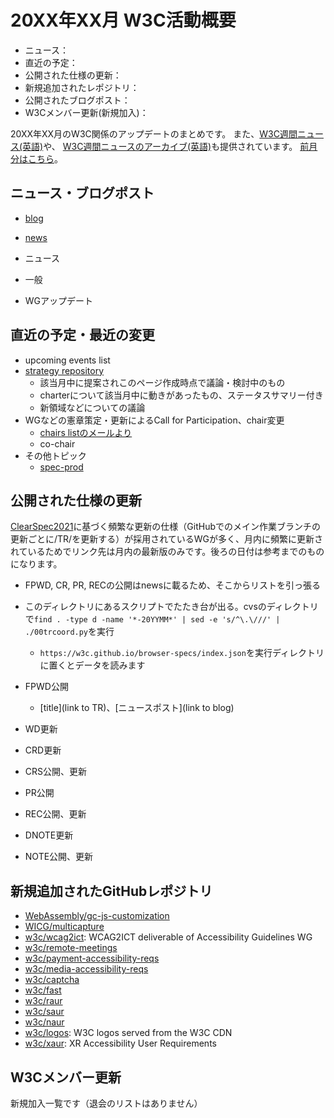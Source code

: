 # 20XX年XX月 W3C活動概要

- ニュース：
- 直近の予定：
- 公開された仕様の更新：
- 新規追加されたレポジトリ：
- 公開されたブログポスト：
- W3Cメンバー更新(新規加入)：

20XX年XX月のW3C関係のアップデートのまとめです。
また、[W3C週間ニュース(英語)](https://www.w3.org/News/Public/)や、
[W3C週間ニュースのアーカイブ(英語)](https://lists.w3.org/Archives/Public/w3c-announce/20XXXXXXXX/subject.html)も提供されています。
[前月分はこちら](20XXXX.md)。

## ニュース・ブログポスト

* [blog](https://www.w3.org/blog/)
* [news](https://www.w3.org/blog/news/)

* ニュース
* 一般
* WGアップデート

## 直近の予定・最近の変更

* upcoming events list
* [strategy repository](https://github.com/w3c/strategy/issues)
  * 該当月中に提案されこのページ作成時点で議論・検討中のもの
  * charterについて該当月中に動きがあったもの、ステータスサマリー付き
  * 新領域などについての議論
* WGなどの憲章策定・更新によるCall for Participation、chair変更
  * [chairs listのメールより](https://lists.w3.org/Archives/Member/chairs/)
  * co-chair
* その他トピック
  * [spec-prod](https://lists.w3.org/Archives/Public/spec-prod/)

## 公開された仕様の更新

[ClearSpec2021](https://github.com/w3c/tr-pages/blob/main/clearspec2021.md)に基づく頻繁な更新の仕様（GitHubでのメイン作業ブランチの更新ごとに/TR/を更新する）が採用されているWGが多く、月内に頻繁に更新されているためでリンク先は月内の最新版のみです。後ろの日付は参考までのものになります。

* FPWD, CR, PR, RECの公開はnewsに載るため、そこからリストを引っ張る
* このディレクトリにあるスクリプトでたたき台が出る。cvsのディレクトリで`find . -type d -name '*-20YYMM*' | sed -e 's/^\.\///' | ./00trcoord.py`を実行
  * `https://w3c.github.io/browser-specs/index.json`を実行ディレクトリに置くとデータを読みます

* FPWD公開
  * [title](link to TR)、[ニュースポスト](link to blog)
* WD更新
* CRD更新
* CRS公開、更新
* PR公開
* REC公開、更新
* DNOTE更新
* NOTE公開、更新

## 新規追加されたGitHubレポジトリ

* [WebAssembly/gc-js-customization](https://github.com/WebAssembly/gc-js-customization)
* [WICG/multicapture](https://github.com/WICG/multicapture)
* [w3c/wcag2ict](https://github.com/w3c/wcag2ict): WCAG2ICT deliverable of Accessibility Guidelines WG
* [w3c/remote-meetings](https://github.com/w3c/remote-meetings)
* [w3c/payment-accessibility-reqs](https://github.com/w3c/payment-accessibility-reqs)
* [w3c/media-accessibility-reqs](https://github.com/w3c/media-accessibility-reqs)
* [w3c/captcha](https://github.com/w3c/captcha)
* [w3c/fast](https://github.com/w3c/fast)
* [w3c/raur](https://github.com/w3c/raur)
* [w3c/saur](https://github.com/w3c/saur)
* [w3c/naur](https://github.com/w3c/naur)
* [w3c/logos](https://github.com/w3c/logos): W3C logos served from the W3C CDN
* [w3c/xaur](https://github.com/w3c/xaur): XR Accessibility User Requirements

## W3Cメンバー更新

新規加入一覧です（退会のリストはありません）
